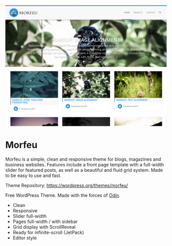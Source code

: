 <img src="screenshot.png">

# Morfeu
Morfeu is a simple, clean and responsive theme for blogs, magazines and business websites. Features include a front page template with a full-width slider for featured posts, as well as a beautiful and fluid grid system. Made to be easy to use and fast.

Theme Repository: https://wordpress.org/themes/morfeu/

Free WordPress Theme. Made with the forces of [Odin](http://wpod.in/).

- Clean
- Responsive
- Slider full-width
- Pages full-width / with sidebar
- Grid display with ScrollReveal
- Ready for infinite-scroll (JetPack)
- Editor style
